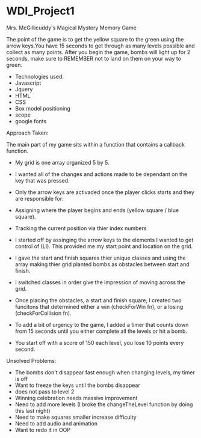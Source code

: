 # WDI_Project1
 Mrs. McGillicuddy's Magical Mystery Memory Game

The point of the game is to get the yellow square to the green using the arrow keys.You have 15 seconds to get through as many levels possible and collect as many points. After you begin the game, bombs will light up for 2 seconds, make sure to REMEMBER not to land on them on your way to green.

- Technologies used:
- Javascript
- Jquery
- HTML
- CSS
- Box model positioning
- scope
- google fonts

Approach Taken:

The main part of my game sits within a function that contains a callback function.

- My grid is one array organized 5 by 5.

- I wanted all of the changes and actions made to be dependant on the key that was pressed. 

- Only the arrow keys are activaded once the player clicks starts and  they are responsible for:

- Assigning where the player begins and ends (yellow square / blue square).

- Tracking the current position via thier index numbers

- I started off by assinging the arrow keys to the elements I wanted to get control of (LI). This provided me my start point and location on the grid.

- I gave the start and finish squares thier unique classes and using the array making thier grid planted bombs as obstacles between start and finish.
- I switched classes in order give the impression of moving across the grid.

- Once placing the obstacles, a start and finish square, I created two funcitons that determined either a win (checkForWin fn), or a losing (checkForCollision fn).

- To add a bit of urgency to the game, I added a timer that counts down from 15 seconds until you either complete all the levels or hit a bomb.
- You start off with a score of 150 each level, you lose 10 points every second.





Unsolved Problems:

- The bombs don't disappear fast enough when changing levels, my timer is off
- Want to freeze the keys until the bombs disappear
- does not pass to level 2
- Winning celebration needs massive improvement
- Need to add more levels (I broke the changeTheLevel function by doing this last night)
- Need to make squares smaller increase difficulty
- Need to add audio and animation
- Want to redo it in OOP
